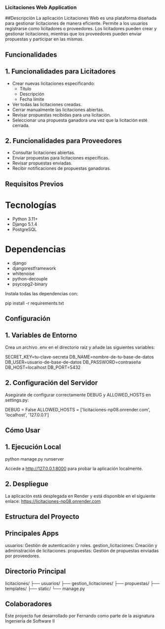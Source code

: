 ### Licitaciones Web Application

##Descripción
La aplicación Licitaciones Web es una plataforma diseñada para gestionar licitaciones de manera eficiente. Permite a los usuarios registrarse como licitadores o proveedores. Los licitadores pueden crear y gestionar licitaciones, mientras que los proveedores pueden enviar propuestas y participar en las mismas.

## Funcionalidades
## 1. Funcionalidades para Licitadores
* Crear nuevas licitaciones especificando:
  * Título
  * Descripción
  * Fecha límite
* Ver todas las licitaciones creadas.
* Cerrar manualmente las licitaciones abiertas.
* Revisar propuestas recibidas para una licitación.
* Seleccionar una propuesta ganadora una vez que la licitación esté cerrada.
## 2. Funcionalidades para Proveedores
* Consultar licitaciones abiertas.
* Enviar propuestas para licitaciones específicas.
* Revisar propuestas enviadas.
* Recibir notificaciones de propuestas ganadoras.

## Requisitos Previos
# Tecnologías
* Python 3.11+
* Django 5.1.4
* PostgreSQL

# Dependencias
* django
* djangorestframework
* whitenoise
* python-decouple
* psycopg2-binary

Instala todas las dependencias con:

pip install -r requirements.txt

## Configuración
## 1. Variables de Entorno
Crea un archivo .env en el directorio raíz y añade las siguientes variables:

SECRET_KEY=tu-clave-secreta
DB_NAME=nombre-de-tu-base-de-datos
DB_USER=usuario-de-base-de-datos
DB_PASSWORD=contraseña
DB_HOST=localhost
DB_PORT=5432

## 2. Configuración del Servidor
Asegúrate de configurar correctamente DEBUG y ALLOWED_HOSTS en settings.py:


DEBUG = False
ALLOWED_HOSTS = ['licitaciones-np08.onrender.com', 'localhost', '127.0.0.1']

## Cómo Usar
## 1. Ejecución Local

python manage.py runserver

Accede a http://127.0.0.1:8000 para probar la aplicación localmente.

## 2. Despliegue
La aplicación está desplegada en Render y está disponible en el siguiente enlace: https://licitaciones-np08.onrender.com

## Estructura del Proyecto
## Principales Apps
usuarios: Gestión de autenticación y roles.
gestion_licitaciones: Creación y administración de licitaciones.
propuestas: Gestión de propuestas enviadas por proveedores.

## Directorio Principal

licitaciones/
├── usuarios/
├── gestion_licitaciones/
├── propuestas/
├── templates/
├── static/
└── manage.py

## Colaboradores
Este proyecto fue desarrollado por Fernando como parte de la asignatura Ingeniería de Software II
